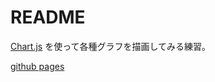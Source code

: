 # README

[Chart.js](https://www.chartjs.org/) を使って各種グラフを描画してみる練習。

[github pages](https://awtnb.github.io/economical-chart/)